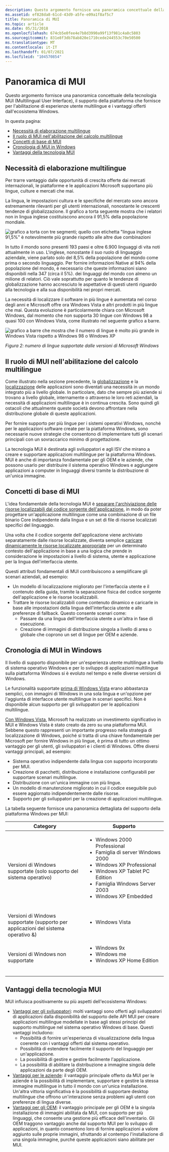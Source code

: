 ```yaml
---
description: Questo argomento fornisce una panoramica concettuale della tecnologia MUI (Multilingual User Interface), il supporto della piattaforma che fornisce per l'abilitazione di esperienze utente multilingue e i vantaggi offerti dall'ecosistema Windows.
ms.assetid: ef828da8-61cd-43d9-a5fe-e09a1f8af5c7
title: Panoramica di MUI
ms.topic: article
ms.date: 05/31/2018
ms.openlocfilehash: 674cb5e0fee4e7b8d3990a99f13f981c4a8c5803
ms.sourcegitcommit: 831e8f3db78ab820e1710cede244553c70e50500
ms.translationtype: MT
ms.contentlocale: it-IT
ms.lasthandoff: 01/07/2021
ms.locfileid: "104570854"
---
```

# <a name="overview-of-mui"></a>Panoramica di MUI

Questo argomento fornisce una panoramica concettuale della tecnologia MUI (Multilingual User Interface), il supporto della piattaforma che fornisce per l'abilitazione di esperienze utente multilingue e i vantaggi offerti dall'ecosistema Windows.

In questa pagina:

-   [Necessità di elaborazione multilingue](#the-need-for-multilingual-computing)
-   [Il ruolo di MUI nell'abilitazione del calcolo multilingue](#the-role-of-mui-in-enabling-multilingual-computing)
-   [Concetti di base di MUI](#core-concepts-of-mui)
-   [Cronologia di MUI in Windows](#history-of-mui-in-windows)
-   [Vantaggi della tecnologia MUI](#benefits-of-mui-technology)

## <a name="the-need-for-multilingual-computing"></a>Necessità di elaborazione multilingue

Per trarre vantaggio dalle opportunità di crescita offerte dai mercati internazionali, le piattaforme e le applicazioni Microsoft supportano più lingue, culture e mercati che mai.

La lingua, le impostazioni cultura e le specifiche del mercato sono ancora estremamente rilevanti per gli utenti internazionali, nonostante le crescenti tendenze di globalizzazione. Il grafico a torta seguente mostra che i relatori non in lingua inglese costituiscono ancora il 91,5% della popolazione mondiale.

![grafico a torta con tre segmenti; quello con etichetta "lingua inglese 91,5%" è notevolmente più grande rispetto alle altre due combinazioni](images/overview-of-mui-fig1.gif)

In tutto il mondo sono presenti 193 paesi e oltre 6.900 linguaggi di vita noti attualmente in uso. L'inglese, nonostante il suo ruolo di linguaggio aziendale, viene parlato solo del 8,5% della popolazione del mondo come prima o secondo linguaggio. Per fornire informazioni Native al 94% della popolazione del mondo, è necessario che queste informazioni siano disponibili nella 347 (circa il 5%). dei linguaggi del mondo con almeno un milione di relatori. Ciò vale soprattutto per quanto le tendenze di globalizzazione hanno accresciuto le aspettative di questi utenti riguardo alla tecnologia e alla sua disponibilità nei propri mercati.

La necessità di localizzare il software in più lingue è aumentata nel corso degli anni e Microsoft offre ora Windows Vista e altri prodotti in più lingue che mai. Questa evoluzione è particolarmente chiara con Microsoft Windows, dal momento che non supporta 30 lingue con Windows 98 a quasi 100 con Windows Vista, come illustrato nel seguente grafico a barre.

![grafico a barre che mostra che il numero di lingue è molto più grande in Windows Vista rispetto a Windows 98 o Windows XP](images/overview-of-mui-fig2.gif)

*Figura 2: numero di lingue supportate dalle versioni di Microsoft Windows*

## <a name="the-role-of-mui-in-enabling-multilingual-computing"></a>Il ruolo di MUI nell'abilitazione del calcolo multilingue

Come illustrato nella sezione precedente, la [globalizzazione](glossary-for-understanding-mui.md) e la [localizzazione](glossary-for-understanding-mui.md) delle applicazioni sono diventati una necessità in un mondo integrato più a livello globale. In particolare, dato che sempre più aziende si trovano a livello globale, internamente o attraverso le loro reti aziendali, la necessità di applicazioni multilingue è in continua crescita. Sono quindi gli ostacoli che attualmente queste società devono affrontare nella distribuzione globale di queste applicazioni.

Per fornire supporto per più lingue per i sistemi operativi Windows, nonché per le applicazioni software create per la piattaforma Windows, sono necessarie nuove strategie che consentono di implementare tutti gli scenari principali con un sovraccarico minimo di progettazione.

La tecnologia MUI è destinata agli sviluppatori e agli ISV che mirano a creare e supportare applicazioni multilingue per la piattaforma Windows. MUI è anche di importanza fondamentale per gli OEM e le aziende, che possono usarlo per distribuire il sistema operativo Windows e aggiungere applicazioni a computer in linguaggi diversi tramite la distribuzione di un'unica immagine.

## <a name="core-concepts-of-mui"></a>Concetti di base di MUI

L'idea fondamentale della tecnologia MUI è [separare l'archiviazione delle risorse localizzabili dal codice sorgente dell'applicazione](mui-fundamental-concepts-explained.md), in modo da poter progettare un'applicazione multilingue come una combinazione di un file binario Core indipendente dalla lingua e un set di file di risorse localizzati specifici del linguaggio.

Una volta che il codice sorgente dell'applicazione viene archiviato separatamente dalle risorse localizzate, diventa semplice [caricare dinamicamente le risorse localizzate appropriate](mui-fundamental-concepts-explained.md) per un determinato contesto dell'applicazione in base a una logica che prende in considerazione le impostazioni a livello di sistema, utente e applicazione per la lingua dell'interfaccia utente.

Questi attributi fondamentali di MUI contribuiscono a semplificare gli scenari aziendali, ad esempio:

-   Un modello di localizzazione migliorato per l'interfaccia utente e il contenuto della guida, tramite la separazione fisica del codice sorgente dell'applicazione e le risorse localizzabili.
-   Trattare le risorse localizzabili come contenuto dinamico e caricarle in base alle impostazioni della lingua dell'interfaccia utente e alle preferenze di fallback. Questo consente scenari come:
    -   Passare da una lingua dell'interfaccia utente a un'altra in fase di esecuzione.
    -   Creazione di immagini di distribuzione singola a livello di area o globale che coprono un set di lingue per OEM e aziende.

## <a name="history-of-mui-in-windows"></a>Cronologia di MUI in Windows

Il livello di supporto disponibile per un'esperienza utente multilingue a livello di sistema operativo Windows e per lo sviluppo di applicazioni multilingue sulla piattaforma Windows si è evoluto nel tempo e nelle diverse versioni di Windows.

Le funzionalità supportate [prima di Windows Vista](evolution-of-mui-support-across-windows-versions.md) erano abbastanza semplici, con immagini di Windows in una sola lingua e un'opzione per l'aggiunta di interfacce utente multilingue in scenari specifici. Non è disponibile alcun supporto per gli sviluppatori per le applicazioni multilingue.

[Con Windows Vista](evolution-of-mui-support-across-windows-versions.md), Microsoft ha realizzato un investimento significativo in MUI e Windows Vista è stato creato da zero su una piattaforma MUI. Sebbene questo rappresenti un importante progresso nella strategia di localizzazione di Windows, poiché si tratta di una chiave fondamentale per Microsoft per fornire Windows in più lingue, è prima di tutto un ottimo vantaggio per gli utenti, gli sviluppatori e i clienti di Windows. Offre diversi vantaggi principali, ad esempio:

-   Sistema operativo indipendente dalla lingua con supporto incorporato per MUI.
-   Creazione di pacchetti, distribuzione e installazione configurabili per supportare scenari multilingue.
-   Distribuzione con un'unica immagine con più lingue.
-   Un modello di manutenzione migliorato in cui il codice eseguibile può essere aggiornato indipendentemente dalle risorse.
-   Supporto per gli sviluppatori per la creazione di applicazioni multilingue.

La tabella seguente fornisce una panoramica dettagliata del supporto della piattaforma Windows per MUI:

<table>
<colgroup>
<col style="width: 50%" />
<col style="width: 50%" />
</colgroup>
<thead>
<tr class="header">
<th>Category</th>
<th>Supporto</th>
</tr>
</thead>
<tbody>
<tr class="odd">
<td>Versioni di Windows supportate (solo supporto del sistema operativo)</td>
<td><ul>
<li>Windows 2000 Professional</li>
<li>Famiglia di server Windows 2000</li>
<li>Windows XP Professional</li>
<li>Windows XP Tablet PC Edition</li>
<li>Famiglia Windows Server 2003</li>
<li>Windows XP Embedded</li>
</ul>
<br/></td>
</tr>
<tr class="even">
<td>Versioni di Windows supportate (supporto per applicazioni del sistema operativo &)</td>
<td><ul>
<li>Windows Vista</li>
</ul>
<br/></td>
</tr>
<tr class="odd">
<td>Versioni di Windows non supportate</td>
<td><ul>
<li>Windows 9x</li>
<li>Windows me</li>
<li>Windows XP Home Edition</li>
</ul>
<br/></td>
</tr>
</tbody>
</table>



 

## <a name="benefits-of-mui-technology"></a>Vantaggi della tecnologia MUI

MUI influisca positivamente su più aspetti dell'ecosistema Windows:

-   [Vantaggi per gli sviluppatori](benefits-of-mui-explained.md): molti vantaggi sono offerti agli sviluppatori di applicazioni dalla disponibilità del supporto delle API MUI per creare applicazioni multilingue modellate in base agli stessi principi del supporto multilingue nel sistema operativo Windows di base. Questi vantaggi includono:
    -   Possibilità di fornire un'esperienza di visualizzazione della lingua coerente con i vantaggi offerti dal sistema operativo.
    -   Possibilità di estendere facilmente il supporto del linguaggio per un'applicazione.
    -   La possibilità di gestire e gestire facilmente l'applicazione.
    -   La possibilità di abilitare la distribuzione a immagine singola delle applicazioni da parte degli OEM.
-   [Vantaggi per le aziende](benefits-of-mui-explained.md): il vantaggio principale offerto da MUI per le aziende è la possibilità di implementare, supportare e gestire la stessa immagine multilingue in tutto il mondo con un'unica installazione. Un'altra vittoria significativa è la possibilità di supportare desktop multilingue che offrono un'interazione senza problemi agli utenti con preferenze di lingua diverse.
-   [Vantaggi per gli OEM](benefits-of-mui-explained.md): il vantaggio principale per gli OEM è la singola installazione di immagini abilitata da MUI, con supporto per più linguaggi, che consente una gestione più efficace dell'inventario. Gli OEM traggono vantaggio anche dal supporto MUI per lo sviluppo di applicazioni, in quanto consentono loro di fornire applicazioni a valore aggiunto sulle proprie immagini, sfruttando al contempo l'installazione di una singola immagine, purché queste applicazioni siano abilitate per MUI.

 

 




